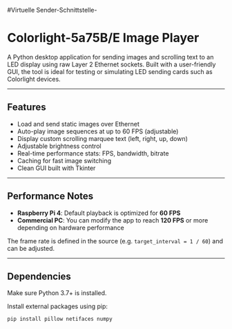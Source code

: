 #Virtuelle Sender-Schnittstelle-
# Colorlight-5a75B/E Image Player 

A Python desktop application for sending images and scrolling text to an LED display using raw Layer 2 Ethernet sockets. Built with a user-friendly GUI, the tool is ideal for testing or simulating LED sending cards such as Colorlight devices.

---

##  Features

- Load and send static images over Ethernet
- Auto-play image sequences at up to 60 FPS (adjustable)
- Display custom scrolling marquee text (left, right, up, down)
- Adjustable brightness control
- Real-time performance stats: FPS, bandwidth, bitrate
- Caching for fast image switching
- Clean GUI built with Tkinter

---

##  Performance Notes

-  **Raspberry Pi 4**: Default playback is optimized for **60 FPS**
-  **Commercial PC**: You can modify the app to reach **120 FPS** or more depending on hardware performance

The frame rate is defined in the source (e.g. `target_interval = 1 / 60`) and can be adjusted.

---

##  Dependencies

Make sure Python 3.7+ is installed.

Install external packages using pip:

```bash
pip install pillow netifaces numpy
